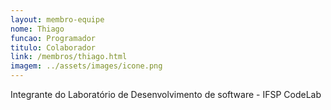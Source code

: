 ```yaml
---
layout: membro-equipe
nome: Thiago
funcao: Programador
titulo: Colaborador
link: /membros/thiago.html
imagem: ../assets/images/icone.png
---
```

Integrante do Laboratório de Desenvolvimento de software - IFSP CodeLab